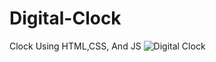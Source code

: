 # Digital-Clock
Clock Using HTML,CSS, And JS 
![Digital Clock](https://user-images.githubusercontent.com/99266197/203845951-262fcc0a-e42e-4b74-bc2b-60da004c7281.png)

